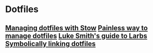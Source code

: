 # Dotfiles 

[Managing dotfiles with Stow](https://alexpearce.me/2016/02/managing-dotfiles-with-stow/)
[Painless way to manage dotfiles](https://www.freecodecamp.org/news/dive-into-dotfiles-part-2-6321b4a73608/)
[Luke Smith's guide to Larbs ](https://larbs.xyz/larbs_readme.pdf)
[Symbolically linking dotfiles](https://stackoverflow.com/questions/46534290/symlink-dotfiles)
--
